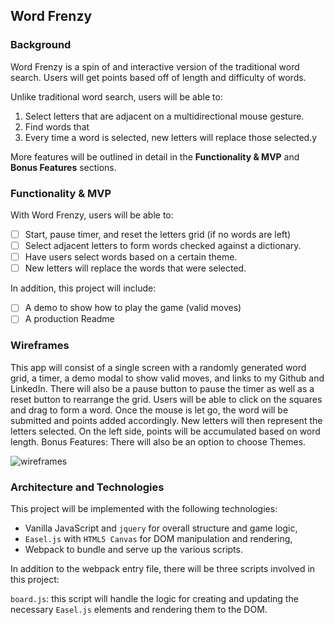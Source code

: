 ## Word Frenzy

 ### Background

 Word Frenzy is a spin of and interactive version of the traditional word search. Users will get points based off of length and difficulty of words.

 Unlike traditional word search, users will be able to:
 1) Select letters that are adjacent on a multidirectional mouse gesture.
 2) Find words that
 3) Every time a word is selected, new letters will replace those selected.y

 More features will be outlined in detail in the **Functionality & MVP** and **Bonus Features** sections.

 ### Functionality & MVP  

 With Word Frenzy, users will be able to:

 - [ ] Start, pause timer, and reset the letters grid (if no words are left)
 - [ ] Select adjacent letters to form words checked against a dictionary.
 - [ ] Have users select words based on a certain theme.
 - [ ] New letters will replace the words that were selected.

 In addition, this project will include:

 - [ ] A demo to show how to play the game (valid moves)
 - [ ] A production Readme

 ### Wireframes

 This app will consist of a single screen with a randomly generated word grid, a timer, a demo modal to show valid moves, and links to my Github and LinkedIn. There will also be a pause button to pause the timer as well as a reset button to rearrange the grid. Users will be able to click on the squares and drag to form a word. Once the mouse is let go, the word will be submitted and points added accordingly. New letters will then represent the letters selected. On the left side, points will be accumulated based on word length. Bonus Features: There will also be an option to choose Themes.

 ![wireframes](images/js_wireframe.jpeg)

 ### Architecture and Technologies

 This project will be implemented with the following technologies:

 - Vanilla JavaScript and `jquery` for overall structure and game logic,
 - `Easel.js` with `HTML5 Canvas` for DOM manipulation and rendering,
 - Webpack to bundle and serve up the various scripts.

 In addition to the webpack entry file, there will be three scripts involved in this project:

 `board.js`: this script will handle the logic for creating and updating the necessary `Easel.js` elements and rendering them to the DOM.
